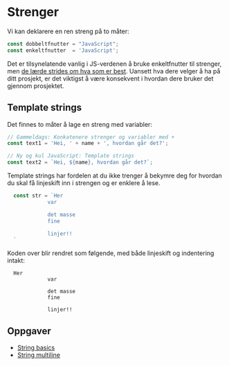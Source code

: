 # Strenger

Vi kan deklarere en ren streng på to måter:
```javascript
const dobbeltfnutter = "JavaScript";
const enkeltfnutter  = 'JavaScript';
```

Det er tilsynelatende vanlig i JS-verdenen å bruke enkeltfnutter til strenger, men [de lærde strides om hva som er best](https://stackoverflow.com/questions/242813/when-to-use-double-or-single-quotes-in-javascript). Uansett hva dere velger å ha på ditt prosjekt, er det viktigst å være konsekvent i hvordan dere bruker det gjennom prosjektet.

## Template strings
Det finnes to måter å lage en streng med variabler:
```javascript
// Gammeldags: Konkatenere strenger og variabler med +
const text1 = 'Hei, ' + name + ', hvordan går det?';

// Ny og kul JavaScript: Template strings
const text2 = `Hei, ${name}, hvordan går det?`;
```
Template strings har fordelen at du ikke trenger å bekymre deg for hvordan du skal få linjeskift inn i strengen og er enklere å lese.

```javascript
  const str = `Her
             var

             det masse
             fine

             linjer!!
  `
```
Koden over blir rendret som følgende, med både linjeskift og indentering intakt:

```text
  Her
             var

             det masse
             fine

             linjer!!
```

## Oppgaver
* [String basics](https://jsbin.com/mocopic/1/edit?js,output)
* [String multiline](https://jsbin.com/rafesak/1/edit?js,output)
